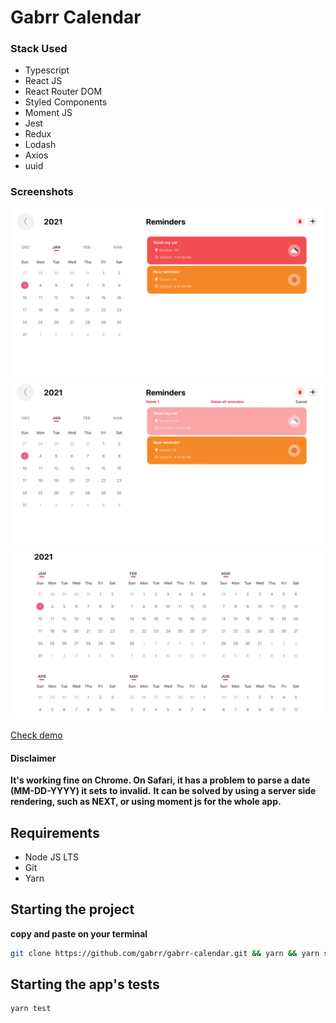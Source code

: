 # Gabrr Calendar

### Stack Used

- Typescript
- React JS
- React Router DOM
- Styled Components
- Moment JS
- Jest
- Redux
- Lodash
- Axios
- uuid

### Screenshots

![first](https://github.com/gabrr/gabrr-calendar/blob/master/Screen%20Shot%202021-01-03%20at%2000.49.24.png)
![second](https://github.com/gabrr/gabrr-calendar/blob/master/Screen%20Shot%202021-01-03%20at%2000.49.50.png)
![third](https://github.com/gabrr/gabrr-calendar/blob/master/Screen%20Shot%202021-01-03%20at%2000.54.39.png)


[Check demo](https://gabrr-calendar.netlify.app/)

#### Disclaimer
**It's working fine on Chrome. On Safari, it has a problem to parse a date (MM-DD-YYYY) it sets to invalid.**
**It can be solved by using a server side rendering, such as NEXT, or using moment js for the whole app.**

## Requirements

- Node JS LTS
- Git
- Yarn

## Starting the project
**copy and paste on your terminal**

```sh
git clone https://github.com/gabrr/gabrr-calendar.git && yarn && yarn start
```

## Starting the app's tests

```sh
yarn test
```
